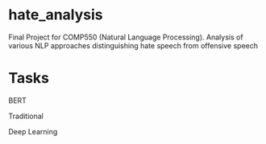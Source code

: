 # hate_analysis
Final Project for COMP550 (Natural Language Processing). Analysis of various NLP approaches distinguishing hate speech from offensive speech

# Tasks

BERT 

Traditional

Deep Learning
